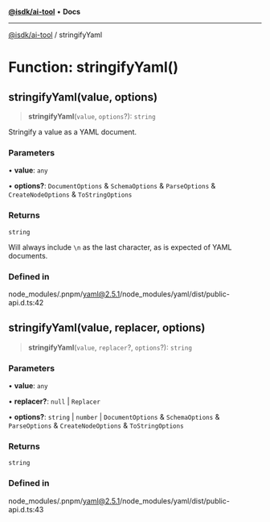 [**@isdk/ai-tool**](../README.md) • **Docs**

***

[@isdk/ai-tool](../globals.md) / stringifyYaml

# Function: stringifyYaml()

## stringifyYaml(value, options)

> **stringifyYaml**(`value`, `options`?): `string`

Stringify a value as a YAML document.

### Parameters

• **value**: `any`

• **options?**: `DocumentOptions` & `SchemaOptions` & `ParseOptions` & `CreateNodeOptions` & `ToStringOptions`

### Returns

`string`

Will always include `\n` as the last character, as is expected of YAML documents.

### Defined in

node\_modules/.pnpm/yaml@2.5.1/node\_modules/yaml/dist/public-api.d.ts:42

## stringifyYaml(value, replacer, options)

> **stringifyYaml**(`value`, `replacer`?, `options`?): `string`

### Parameters

• **value**: `any`

• **replacer?**: `null` \| `Replacer`

• **options?**: `string` \| `number` \| `DocumentOptions` & `SchemaOptions` & `ParseOptions` & `CreateNodeOptions` & `ToStringOptions`

### Returns

`string`

### Defined in

node\_modules/.pnpm/yaml@2.5.1/node\_modules/yaml/dist/public-api.d.ts:43
